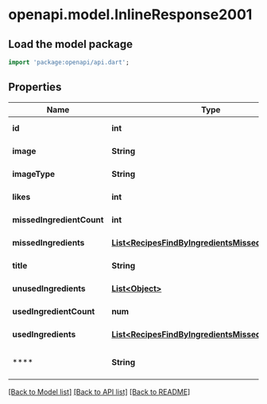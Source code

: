 # openapi.model.InlineResponse2001

## Load the model package
```dart
import 'package:openapi/api.dart';
```

## Properties
Name | Type | Description | Notes
------------ | ------------- | ------------- | -------------
**id** | **int** |  | [default to null]
**image** | **String** |  | [default to null]
**imageType** | **String** |  | [default to null]
**likes** | **int** |  | [default to null]
**missedIngredientCount** | **int** |  | [default to null]
**missedIngredients** | [**List&lt;RecipesFindByIngredientsMissedIngredients&gt;**](RecipesFindByIngredientsMissedIngredients.md) |  | [default to []]
**title** | **String** |  | [default to null]
**unusedIngredients** | [**List&lt;Object&gt;**](Object.md) |  | [default to []]
**usedIngredientCount** | **num** |  | [default to null]
**usedIngredients** | [**List&lt;RecipesFindByIngredientsMissedIngredients&gt;**](RecipesFindByIngredientsMissedIngredients.md) |  | [default to []]
**** | **String** |  | [optional] [default to null]

[[Back to Model list]](../README.md#documentation-for-models) [[Back to API list]](../README.md#documentation-for-api-endpoints) [[Back to README]](../README.md)


